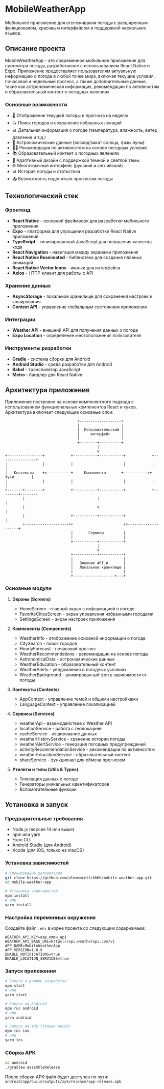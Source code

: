 # MobileWeatherApp

Мобильное приложение для отслеживания погоды с расширенным функционалом, красивым интерфейсом и поддержкой нескольких языков.



## Описание проекта

MobileWeatherApp - это современное мобильное приложение для просмотра погоды, разработанное с использованием React Native и Expo. Приложение предоставляет пользователям актуальную информацию о погоде в любой точке мира, включая текущие условия, почасовой и недельный прогноз, а также дополнительные данные, такие как астрономическая информация, рекомендации по активностям и образовательный контент о погодных явлениях.

### Основные возможности

- 🌡️ Отображение текущей погоды и прогноза на неделю
- 🔍 Поиск городов и сохранение избранных локаций
- 📊 Детальная информация о погоде (температура, влажность, ветер, давление и т.д.)
- 🌙 Астрономические данные (восход/закат солнца, фазы луны)
- 🏃‍♂️ Рекомендации по активностям на основе погодных условий
- 📚 Образовательный контент о погодных явлениях
- 📱 Адаптивный дизайн с поддержкой темной и светлой темы
- 🌐 Многоязычный интерфейс (русский и английский)
- 📊 История погоды и статистика
- 📤 Возможность поделиться прогнозом погоды

## Технологический стек

### Фронтенд
- **React Native** - основной фреймворк для разработки мобильного приложения
- **Expo** - платформа для упрощения разработки React Native приложений
- **TypeScript** - типизированный JavaScript для повышения качества кода
- **React Navigation** - навигация между экранами приложения
- **React Native Reanimated** - библиотека для создания плавных анимаций
- **React Native Vector Icons** - иконки для интерфейса
- **Axios** - HTTP-клиент для работы с API

### Хранение данных
- **AsyncStorage** - локальное хранилище для сохранения настроек и кэширования
- **Context API** - управление глобальным состоянием приложения

### Интеграции
- **Weather API** - внешний API для получения данных о погоде
- **Expo Location** - определение местоположения пользователя

### Инструменты разработки
- **Gradle** - система сборки для Android
- **Android Studio** - среда разработки для Android
- **Babel** - транспилятор JavaScript
- **Metro** - бандлер для React Native

## Архитектура приложения

Приложение построено на основе компонентного подхода с использованием функциональных компонентов React и хуков. Архитектура включает следующие основные слои:

```
                                 +-------------------+
                                 |                   |
                                 |  Пользовательский |
                                 |     интерфейс     |
                                 |                   |
                                 +--------+----------+
                                          |
                                          v
+----------------+            +-----------+-----------+            +----------------+
|                |            |                       |            |                |
|   Контексты    +<-----------+     Компоненты       +----------->+    Хуки        |
|                |            |                       |            |                |
+-------+--------+            +-----------+-----------+            +--------+-------+
        |                                 |                                 |
        |                                 v                                 |
        |                     +-----------+-----------+                     |
        +-------------------->+                       +<--------------------+
                              |       Сервисы         |
                              |                       |
                              +-----------+-----------+
                                          |
                                          v
                              +-----------+-----------+
                              |                       |
                              |   Внешние API и       |
                              |   Локальное хранилище |
                              |                       |
                              +-------------------+---+
```

### Основные модули

1. **Экраны (Screens)**
   - HomeScreen - главный экран с информацией о погоде
   - FavoriteCitiesScreen - экран управления избранными городами
   - SettingsScreen - экран настроек приложения

2. **Компоненты (Components)**
   - WeatherInfo - отображение основной информации о погоде
   - CitySearch - поиск городов
   - HourlyForecast - почасовой прогноз
   - WeatherRecommendations - рекомендации на основе погоды
   - AstronomicalData - астрономические данные
   - WeatherEducation - образовательный контент
   - WeatherAlerts - уведомления о погодных условиях
   - WeatherBackground - анимированный фон в зависимости от погоды

3. **Контексты (Contexts)**
   - AppContext - управление темой и общими настройками
   - LanguageContext - управление локализацией

4. **Сервисы (Services)**
   - weatherApi - взаимодействие с Weather API
   - locationService - работа с геолокацией
   - cacheService - кэширование данных
   - weatherHistoryService - хранение истории погоды
   - weatherAlertService - генерация погодных предупреждений
   - activityRecommendationService - рекомендации по активностям
   - weatherEducationService - образовательный контент
   - shareService - функционал для обмена прогнозом

5. **Утилиты и типы (Utils & Types)**
   - Типизация данных о погоде
   - Генераторы уникальных идентификаторов
   - Вспомогательные функции

## Установка и запуск

### Предварительные требования
- Node.js (версия 14 или выше)
- npm или yarn
- Expo CLI
- Android Studio (для Android)
- Xcode (для iOS, только на macOS)

### Установка зависимостей
```bash
# Клонирование репозитория
git clone https://github.com/alexmorettihhhh/mobile-weather-app.git
cd mobile-weather-app

# Установка зависимостей
npm install
# или
yarn install
```

### Настройка переменных окружения
Создайте файл `.env` в корне проекта со следующим содержимым:
```
WEATHER_API_KEY=ваш_ключ_api
WEATHER_API_BASE_URL=https://api.weatherapi.com/v1
APP_NAME=MobileWeatherApp
APP_VERSION=1.0.0
ENABLE_NOTIFICATIONS=true
ENABLE_LOCATION_SERVICES=true
```

### Запуск приложения
```bash
# Запуск в режиме разработки
npm start
# или
yarn start

# Запуск на Android
npm run android
# или
yarn android

# Запуск на iOS (только macOS)
npm run ios
# или
yarn ios
```

### Сборка APK
```bash
cd android
./gradlew assembleRelease
```
После сборки APK-файл будет доступен по пути: `android/app/build/outputs/apk/release/app-release.apk`
